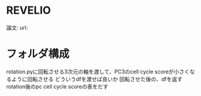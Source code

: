 # REVELIO
論文: 
url:

# フォルダ構成




rotation.pyに回転させる3次元の軸を渡して、PC3のcell cycle scoreが小さくなるように回転させる
どういうdfを渡せば良いか
回転させた後の、dfを返す
rotation後のpc cell cycle scoreの表をだす
